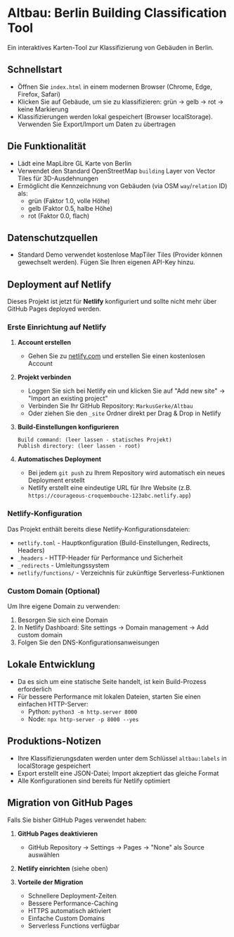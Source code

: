 # Altbau: Berlin Building Classification Tool

Ein interaktives Karten-Tool zur Klassifizierung von Gebäuden in Berlin.

## Schnellstart

- Öffnen Sie `index.html` in einem modernen Browser (Chrome, Edge, Firefox, Safari)
- Klicken Sie auf Gebäude, um sie zu klassifizieren: grün → gelb → rot → keine Markierung
- Klassifizierungen werden lokal gespeichert (Browser localStorage). Verwenden Sie Export/Import um Daten zu übertragen

## Die Funktionalität

- Lädt eine MapLibre GL Karte von Berlin
- Verwendet den Standard OpenStreetMap `building` Layer von Vector Tiles für 3D-Ausdehnungen
- Ermöglicht die Kennzeichnung von Gebäuden (via OSM `way`/`relation` ID) als:
  - grün (Faktor 1.0, volle Höhe)
  - gelb (Faktor 0.5, halbe Höhe)  
  - rot (Faktor 0.0, flach)

## Datenschutzquellen

- Standard Demo verwendet kostenlose MapTiler Tiles (Provider können gewechselt werden). Fügen Sie Ihren eigenen API-Key hinzu.

## Deployment auf Netlify

Dieses Projekt ist jetzt für **Netlify** konfiguriert und sollte nicht mehr über GitHub Pages deployed werden.

### Erste Einrichtung auf Netlify

1. **Account erstellen**
   - Gehen Sie zu [netlify.com](https://netlify.com) und erstellen Sie einen kostenlosen Account
   
2. **Projekt verbinden**
   - Loggen Sie sich bei Netlify ein und klicken Sie auf "Add new site" → "Import an existing project"
   - Verbinden Sie Ihr GitHub Repository: `MarkusGerke/Altbau`
   - Oder ziehen Sie den `_site` Ordner direkt per Drag & Drop in Netlify

3. **Build-Einstellungen konfigurieren**
   ```
   Build command: (leer lassen - statisches Projekt)
   Publish directory: (leer lassen - root)
   ```

4. **Automatisches Deployment**
   - Bei jedem `git push` zu Ihrem Repository wird automatisch ein neues Deployment erstellt
   - Netlify erstellt eine eindeutige URL für Ihre Website (z.B. `https://courageous-croquembouche-123abc.netlify.app`)

### Netlify-Konfiguration

Das Projekt enthält bereits diese Netlify-Konfigurationsdateien:

- `netlify.toml` - Hauptkonfiguration (Build-Einstellungen, Redirects, Headers)
- `_headers` - HTTP-Header für Performance und Sicherheit  
- `_redirects` - Umleitungssystem
- `netlify/functions/` - Verzeichnis für zukünftige Serverless-Funktionen

### Custom Domain (Optional)

Um Ihre eigene Domain zu verwenden:

1. Besorgen Sie sich eine Domain
2. In Netlify Dashboard: Site settings → Domain management → Add custom domain
3. Folgen Sie den DNS-Konfigurationsanweisungen

## Lokale Entwicklung

- Da es sich um eine statische Seite handelt, ist kein Build-Prozess erforderlich
- Für bessere Performance mit lokalen Dateien, starten Sie einen einfachen HTTP-Server:
  - Python: `python3 -m http.server 8000`
  - Node: `npx http-server -p 8000 --yes`

## Produktions-Notizen

- Ihre Klassifizierungsdaten werden unter dem Schlüssel `altbau:labels` in localStorage gespeichert
- Export erstellt eine JSON-Datei; Import akzeptiert das gleiche Format
- Alle Konfigurationen sind bereits für Netlify optimiert

## Migration von GitHub Pages

Falls Sie bisher GitHub Pages verwendet haben:

1. **GitHub Pages deaktivieren**
   - GitHub Repository → Settings → Pages → "None" als Source auswählen

2. **Netlify einrichten** (siehe oben)

3. **Vorteile der Migration**
   - Schnellere Deployment-Zeiten
   - Bessere Performance-Caching
   - HTTPS automatisch aktiviert
   - Einfache Custom Domains
   - Serverless Functions verfügbar





